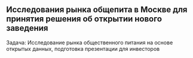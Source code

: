 ## Исследования рынка общепита в Москве для принятия решения об открытии нового заведения

Задача: Исследование рынка общественного питания на основе открытых данных, подготовка презентации для инвесторов

